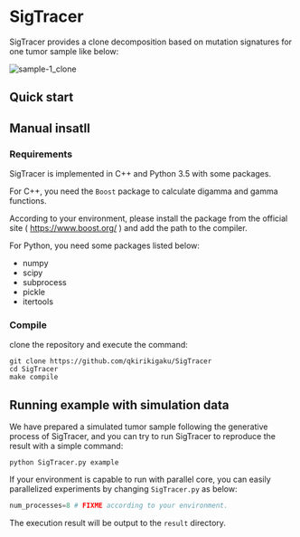 # SigTracer

SigTracer provides a clone decomposition based on mutation signatures for one tumor sample like below:

![sample-1_clone](https://user-images.githubusercontent.com/26032572/111058359-73c12080-84d1-11eb-9b54-2bdeb1af945f.png)

## Quick start

## Manual insatll

### Requirements
SigTracer is implemented in C++ and Python 3.5 with some packages.

For C++, you need the `Boost` package to calculate digamma and gamma functions.
  
According to your environment, please install the package from the official site ( https://www.boost.org/ ) and add the path to the compiler.

For Python, you need some packages listed below:
* numpy
* scipy
* subprocess
* pickle
* itertools

### Compile
clone the repository and execute the command:
```
git clone https://github.com/qkirikigaku/SigTracer
cd SigTracer
make compile
```

## Running example with simulation data
We have prepared a simulated tumor sample following the generative process of SigTracer, and you can try to run SigTracer to reproduce the result with a simple command:

```
python SigTracer.py example
```

If your environment is capable to run with parallel core, you can easily parallelized experiments by changing `SigTracer.py` as below:

```python:SigTracer.py
num_processes=8 # FIXME according to your environment.
```

The execution result will be output to the `result` directory.
